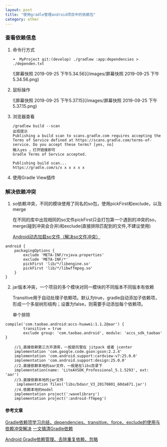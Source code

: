 ```yaml
---
layout: post
title: "使用gradle管理android项目中的依赖包"
category: other
---
```




### 查看依赖信息

1. 命令行方式

   ```
   ➜  MyProject git:(develop) ./gradlew :app:dependencies > ./dependen.txt
   ```
   ![屏幕快照 2019-09-25 下午5.34.56](/images/屏幕快照 2019-09-25 下午5.34.56.png)
2. 鼠标操作

   ![屏幕快照 2019-09-25 下午5.37.15](/images/屏幕快照 2019-09-25 下午5.37.15.png)



3. 浏览器查看

   ```
   /gradlew build --scan
   出现提示
   Publishing a build scan to scans.gradle.com requires accepting the Terms of Service defined at https://scans.gradle.com/terms-of-service. Do you accept these terms? [yes, no]
   输入yes ，打开链接即可
   Gradle Terms of Service accepted.
   
   Publishing build scan...
   https://gradle.com/s/x x x x x x
   ```

4. 使用Gradle View插件

   

### 解决依赖冲突

1. so依赖冲突，不同的模块使用了同名的so包，使用pickFirst和exclude，以及merge

   在不同的库中出现相同的so文件pickFirst只会打包第一个遇到的冲突的so，merge(碰到冲突会合并)和exclude(直接排除匹配到的文件,不建议使用)
   
   [Android动态加载so文件（解决so文件冲突）](https://www.jianshu.com/p/9609e1fb8756)

```
android {
    packagingOptions {
        exclude 'META-INF/rxjava.properties'
        exclude 'META-INF/*'
        pickFirst 'lib/*/libengine.so'
        pickFirst 'lib/*/libwffmpeg.so'
    }
}
```

2. jar版本冲突，一个项目的多个模块对同一模块的不同版本不同版本有依赖

   Transitive用于自动处理子依赖项。默认为true，gradle自动添加子依赖项，形成一个多层树形结构；设置为false，则需要手动添加每个依赖项。

   单个排除

```
compile('com.taobao.android:accs-huawei:1.1.2@aar') {
        transitive = true
        exclude group: 'com.taobao.android', module: 'accs_sdk_taobao'
}
```
```
	//1.直接依赖第三方开源库，一般是托管在 jitpack 或者 jcenter
	implementation 'com.google.code.gson:gson:2.2.4'
	implementation 'com.android.support:cardview-v7:25.0.0'
	implementation 'com.android.support:design:25.0.0'
	//2.直接依赖本地的aar文件，一般是在libs目录下
	implementation(name: 'LiteAVSDK_Professional_5.1.5293', ext: 'aar')
	//3.直接依赖本地的jar文件
	 implementation files('libs/bdasr_V3_20170801_60da871.jar')
	//4.依赖本地的model
	implementation project(':wavelibrary')
	implementation project(':android-ffmpeg')

```

   

#### 参考文章

   [Gradle依赖项学习总结，dependencies、transitive、force、exclude的使用与依赖冲突解决](http://www.paincker.com/gradle-dependencies)
   [一文搞清Gradle依赖](https://www.bjsxt.com/a/10771.html)

[Android Gradle依赖管理、去除重复依赖、忽略](https://blog.csdn.net/wapchief/article/details/84974219)